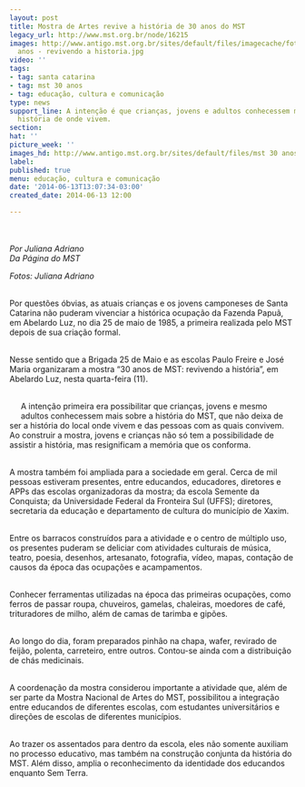 ```yaml
---
layout: post
title: Mostra de Artes revive a história de 30 anos do MST
legacy_url: http://www.mst.org.br/node/16215
images: http://www.antigo.mst.org.br/sites/default/files/imagecache/foto_destaque/mst 30
  anos - revivendo a historia.jpg
video: ''
tags:
- tag: santa catarina
- tag: mst 30 anos
- tag: educação, cultura e comunicação
type: news
support_line: A intenção é que crianças, jovens e adultos conhecessem mais sobre a
  história de onde vivem.
section: 
hat: ''
picture_week: ''
images_hd: http://www.antigo.mst.org.br/sites/default/files/mst 30 anos - revivendo a historia.jpg
label: 
published: true
menu: educação, cultura e comunicação
date: '2014-06-13T13:07:34-03:00'
created_date: 2014-06-13 12:00

---
```

<p><img style="margin: 10px;" src="http://www.antigo.mst.org.br/sites/default/files/mst%2030%20anos%20-%20revivendo%20a%20historia.jpg" alt=""></p><p><em>Por Juliana Adriano<br>Da Página do MST</em></p><p><em>Fotos:&nbsp;Juliana Adriano</em></p><p><br>Por questões óbvias, as atuais crianças e os jovens camponeses de Santa Catarina não puderam vivenciar a histórica ocupação da Fazenda Papuã, em Abelardo&nbsp;Luz,&nbsp;no dia 25 de maio de 1985, a primeira realizada pelo MST depois de sua criação formal.&nbsp;</p><p><br>Nesse sentido que a Brigada 25 de Maio e as escolas Paulo Freire e José Maria organizaram a mostra “30 anos de MST: revivendo a história”, em Abelardo Luz, nesta quarta-feira (11). &nbsp;</p><p><br><img style="margin: 10px; float: left;" src="http://www.antigo.mst.org.br/sites/default/files/30%20anos%20SC.jpg" alt="">A intenção primeira era possibilitar que crianças, jovens e mesmo adultos conhecessem mais sobre a história do MST, que não deixa de ser a história do local onde vivem e das pessoas com as quais convivem. Ao construir a mostra, jovens e crianças não só tem a possibilidade de assistir a história, mas resignificam a memória que os conforma.</p><p><br>A mostra também foi ampliada para a sociedade em geral. Cerca de mil pessoas estiveram presentes, entre educandos, educadores, diretores e APPs das escolas organizadoras da mostra; da escola Semente da Conquista; da Universidade Federal da Fronteira Sul (UFFS); diretores, secretaria da educação e departamento de cultura do município de Xaxim.</p><p><br>Entre os barracos construídos para a atividade e o centro de múltiplo uso, os presentes puderam se deliciar com atividades culturais de música, teatro, poesia, desenhos, artesanato, fotografia, vídeo, mapas, contação de causos da época das ocupações e acampamentos.&nbsp;</p><p><br>Conhecer ferramentas utilizadas na época das primeiras ocupações, como ferros de passar roupa, chuveiros, gamelas, chaleiras, moedores de café, trituradores de milho, além de camas de tarimba e gipões.&nbsp;</p><p><br>Ao longo do dia, foram preparados pinhão na chapa, wafer, revirado de feijão, polenta, carreteiro, entre outros. Contou-se ainda com a distribuição de chás medicinais.</p><p><br>A coordenação da mostra considerou importante a atividade que, além de ser parte da Mostra Nacional de Artes do MST, possibilitou a integração entre educandos de diferentes escolas, com estudantes universitários e direções de escolas de diferentes municípios.&nbsp;</p><p><br>Ao trazer os assentados para dentro da escola, eles não somente auxiliam no processo educativo, mas também na construção conjunta da história do MST. Além disso, amplia o reconhecimento da identidade dos educandos enquanto Sem Terra.</p><p><img style="margin: 10px;" src="http://www.antigo.mst.org.br/sites/default/files/30%20anos%20SC_II.jpg" alt=""><img style="margin: 10px;" src="http://www.antigo.mst.org.br/sites/default/files/pinh%C3%A3o_30%20anos_SC.jpg" alt=""><img style="margin: 10px;" src="http://www.antigo.mst.org.br/sites/default/files/30%20anos%20SC_III.jpg" alt=""></p>
